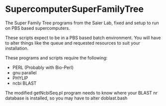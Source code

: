 SupercomputerSuperFamilyTree
============================

The Super Family Tree programs from the Saier Lab, fixed and setup to run on PBS based supercomputers.


These scripts expect to be in a PBS based batch environment.
You will have to alter things like the queue and requested resources to suit your installation.

These programs and scripts require the following:

* PERL (Probably with Bio-Perl)
* gnu parallel
* PHYLIP
* ncbi BLAST

The modified getNcbiSeq.pl program needs to know where your BLAST nr database is installed, so you may have to alter doblast.bash

